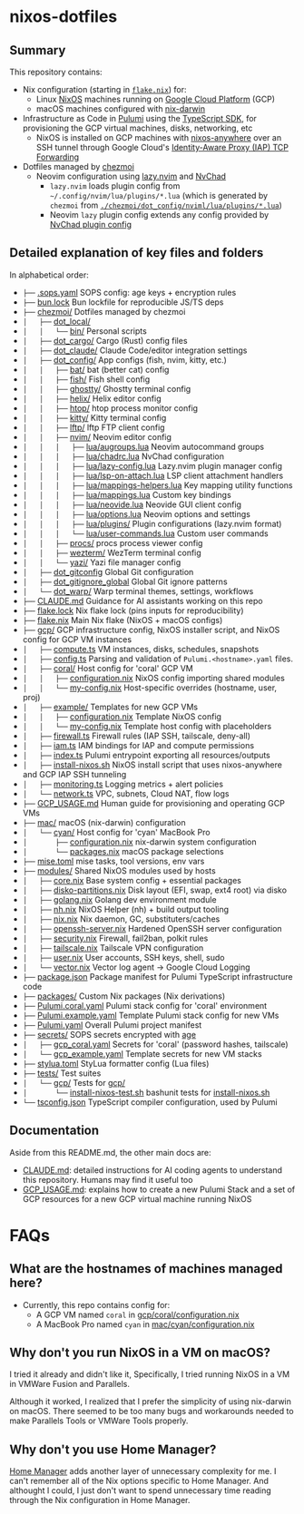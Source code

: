 # nixos-dotfiles

## Summary

This repository contains:

- Nix configuration (starting in [`flake.nix`](flake.nix)) for:
    - Linux [NixOS](https://nixos.org) machines running on [Google Cloud Platform](https://cloud.google.com) (GCP)
    - macOS machines configured with [nix-darwin](https://github.com/nix-darwin/nix-darwin)
- Infrastructure as Code in [Pulumi](https://www.pulumi.com) using the [TypeScript SDK](https://www.pulumi.com/docs/iac/languages-sdks/javascript/), for provisioning the GCP virtual machines, disks, networking, etc
    - NixOS is installed on GCP machines with [nixos-anywhere](https://github.com/nix-community/nixos-anywhere) over an SSH tunnel through Google Cloud's [Identity-Aware Proxy (IAP) TCP Forwarding](https://cloud.google.com/iap/docs/using-tcp-forwarding)
- Dotfiles managed by [chezmoi](https://www.chezmoi.io)
    - Neovim configuration using [lazy.nvim](https://github.com/folke/lazy.nvim) and [NvChad](https://github.com/NvChad/NvChad)
        - `lazy.nvim` loads plugin config from `~/.config/nvim/lua/plugins/*.lua` (which is generated by `chezmoi` from [`./chezmoi/dot_config/nviml/lua/plugins/*.lua`](chezmoi/dot_config/nvim/lua/plugins/))
        - Neovim `lazy` plugin config extends any config provided by [NvChad plugin config](https://github.com/NvChad/NvChad/tree/v2.5/lua/nvchad/plugins)

## Detailed explanation of key files and folders

In alphabetical order:

- `├──` [.sops.yaml](.sops.yaml) SOPS config: age keys + encryption rules
- `├──` [bun.lock](bun.lock) Bun lockfile for reproducible JS/TS deps
- `├──` [chezmoi/](chezmoi/) Dotfiles managed by chezmoi
- `│   ├──` [dot_local/](chezmoi/dot_local/)
- `│   │   └──` [bin/](chezmoi/dot_local/bin/) Personal scripts
- `│   ├──` [dot_cargo/](chezmoi/dot_cargo/) Cargo (Rust) config files
- `│   ├──` [dot_claude/](chezmoi/dot_claude/) Claude Code/editor integration settings
- `│   ├──` [dot_config/](chezmoi/dot_config/) App configs (fish, nvim, kitty, etc.)
- `│   │   ├──` [bat/](chezmoi/dot_config/bat/) bat (better cat) config
- `│   │   ├──` [fish/](chezmoi/dot_config/fish/) Fish shell config
- `│   │   ├──` [ghostty/](chezmoi/dot_config/ghostty/) Ghostty terminal config
- `│   │   ├──` [helix/](chezmoi/dot_config/helix/) Helix editor config
- `│   │   ├──` [htop/](chezmoi/dot_config/htop/) htop process monitor config
- `│   │   ├──` [kitty/](chezmoi/dot_config/kitty/) Kitty terminal config
- `│   │   ├──` [lftp/](chezmoi/dot_config/lftp/) lftp FTP client config
- `│   │   ├──` [nvim/](chezmoi/dot_config/nvim/) Neovim editor config
- `│   │   │   ├──` [lua/augroups.lua](chezmoi/dot_config/nvim/lua/augroups.lua) Neovim autocommand groups
- `│   │   │   ├──` [lua/chadrc.lua](chezmoi/dot_config/nvim/lua/chadrc.lua) NvChad configuration
- `│   │   │   ├──` [lua/lazy-config.lua](chezmoi/dot_config/nvim/lua/lazy-config.lua) Lazy.nvim plugin manager config
- `│   │   │   ├──` [lua/lsp-on-attach.lua](chezmoi/dot_config/nvim/lua/lsp-on-attach.lua) LSP client attachment handlers
- `│   │   │   ├──` [lua/mappings-helpers.lua](chezmoi/dot_config/nvim/lua/mappings-helpers.lua) Key mapping utility functions
- `│   │   │   ├──` [lua/mappings.lua](chezmoi/dot_config/nvim/lua/mappings.lua) Custom key bindings
- `│   │   │   ├──` [lua/neovide.lua](chezmoi/dot_config/nvim/lua/neovide.lua) Neovide GUI client config
- `│   │   │   ├──` [lua/options.lua](chezmoi/dot_config/nvim/lua/options.lua) Neovim options and settings
- `│   │   │   ├──` [lua/plugins/](chezmoi/dot_config/nvim/lua/plugins/) Plugin configurations (lazy.nvim format)
- `│   │   │   └──` [lua/user-commands.lua](chezmoi/dot_config/nvim/lua/user-commands.lua) Custom user commands
- `│   │   ├──` [procs/](chezmoi/dot_config/procs/) procs process viewer config
- `│   │   ├──` [wezterm/](chezmoi/dot_config/wezterm/) WezTerm terminal config
- `│   │   └──` [yazi/](chezmoi/dot_config/yazi/) Yazi file manager config
- `│   ├──` [dot_gitconfig](chezmoi/dot_gitconfig) Global Git configuration
- `│   ├──` [dot_gitignore_global](chezmoi/dot_gitignore_global) Global Git ignore patterns
- `│   └──` [dot_warp/](chezmoi/dot_warp/) Warp terminal themes, settings, workflows
- `├──` [CLAUDE.md](CLAUDE.md) Guidance for AI assistants working on this repo
- `├──` [flake.lock](flake.lock) Nix flake lock (pins inputs for reproducibility)
- `├──` [flake.nix](flake.nix) Main Nix flake (NixOS + macOS configs)
- `├──` [gcp/](gcp/) GCP infrastructure config, NixOS installer script, and NixOS config for GCP VM instances
- `│   ├──` [compute.ts](gcp/compute.ts) VM instances, disks, schedules, snapshots
- `│   ├──` [config.ts](gcp/config.ts) Parsing and validation of `Pulumi.<hostname>.yaml` files.
- `│   ├──` [coral/](gcp/coral/) Host config for 'coral' GCP VM
- `│   │   ├──` [configuration.nix](gcp/coral/configuration.nix) NixOS config importing shared modules
- `│   │   └──` [my-config.nix](gcp/coral/my-config.nix) Host-specific overrides (hostname, user, proj)
- `│   ├──` [example/](gcp/example/) Templates for new GCP VMs
- `│   │   ├──` [configuration.nix](gcp/example/configuration.nix) Template NixOS config
- `│   │   └──` [my-config.nix](gcp/example/my-config.nix) Template host config with placeholders
- `│   ├──` [firewall.ts](gcp/firewall.ts) Firewall rules (IAP SSH, tailscale, deny-all)
- `│   ├──` [iam.ts](gcp/iam.ts) IAM bindings for IAP and compute permissions
- `│   ├──` [index.ts](gcp/index.ts) Pulumi entrypoint exporting all resources/outputs
- `│   ├──` [install-nixos.sh](gcp/install-nixos.sh) NixOS install script that uses nixos-anywhere and GCP IAP SSH tunneling
- `│   ├──` [monitoring.ts](gcp/monitoring.ts) Logging metrics + alert policies
- `│   └──` [network.ts](gcp/network.ts) VPC, subnets, Cloud NAT, flow logs
- `├──` [GCP_USAGE.md](GCP_USAGE.md) Human guide for provisioning and operating GCP VMs
- `├──` [mac/](mac/) macOS (nix-darwin) configuration
- `│   └──` [cyan/](mac/cyan/) Host config for 'cyan' MacBook Pro
- `│       ├──` [configuration.nix](mac/cyan/configuration.nix) nix-darwin system configuration
- `│       └──` [packages.nix](mac/cyan/packages.nix) macOS package selections
- `├──` [mise.toml](mise.toml) mise tasks, tool versions, env vars
- `├──` [modules/](modules/) Shared NixOS modules used by hosts
- `│   ├──` [core.nix](modules/core.nix) Base system config + essential packages
- `│   ├──` [disko-partitions.nix](modules/disko-partitions.nix) Disk layout (EFI, swap, ext4 root) via disko
- `│   ├──` [golang.nix](modules/golang.nix) Golang dev environment module
- `│   ├──` [nh.nix](modules/nh.nix) NixOS Helper (nh) + build output tooling
- `│   ├──` [nix.nix](modules/nix.nix) Nix daemon, GC, substituters/caches
- `│   ├──` [openssh-server.nix](modules/openssh-server.nix) Hardened OpenSSH server configuration
- `│   ├──` [security.nix](modules/security.nix) Firewall, fail2ban, polkit rules
- `│   ├──` [tailscale.nix](modules/tailscale.nix) Tailscale VPN configuration
- `│   ├──` [user.nix](modules/user.nix) User accounts, SSH keys, shell, sudo
- `│   └──` [vector.nix](modules/vector.nix) Vector log agent → Google Cloud Logging
- `├──` [package.json](package.json) Package manifest for Pulumi TypeScript infrastructure code
- `├──` [packages/](packages/) Custom Nix packages (Nix derivations)
- `├──` [Pulumi.coral.yaml](Pulumi.coral.yaml) Pulumi stack config for 'coral' environment
- `├──` [Pulumi.example.yaml](Pulumi.example.yaml) Template Pulumi stack config for new VMs
- `├──` [Pulumi.yaml](Pulumi.yaml) Overall Pulumi project manifest
- `├──` [secrets/](secrets/) SOPS secrets encrypted with [age](https://github.com/FiloSottile/age)
- `│   ├──` [gcp_coral.yaml](secrets/gcp_coral.yaml) Secrets for 'coral' (password hashes, tailscale)
- `│   └──` [gcp_example.yaml](secrets/gcp_example.yaml) Template secrets for new VM stacks
- `├──` [stylua.toml](stylua.toml) StyLua formatter config (Lua files)
- `├──` [tests/](tests/) Test suites
- `│   └──` [gcp/](gcp/) Tests for [gcp/](gcp/)
- `│       └──` [install-nixos-test.sh](tests/gcp/install-nixos-test.sh) bashunit tests for [install-nixos.sh](gcp/install-nixos.sh)
- `└──` [tsconfig.json](tsconfig.json) TypeScript compiler configuration, used by Pulumi

## Documentation

Aside from this README.md, the other main docs are:
- [CLAUDE.md](CLAUDE.md): detailed instructions for AI coding agents to understand this repository. Humans may find it useful too
- [GCP_USAGE.md](GCP_USAGE.md): explains how to create a new Pulumi Stack and a set of GCP resources for a new GCP virtual machine running NixOS

# FAQs

## What are the hostnames of machines managed here?

- Currently, this repo contains config for:
    - A GCP VM named `coral` in [gcp/coral/configuration.nix](gcp/coral/configuration.nix)
    - A MacBook Pro named `cyan` in [mac/cyan/configuration.nix](mac/cyan/configuration.nix)

## Why don't you run NixOS in a VM on macOS?

I tried it already and didn't like it, Specifically, I tried running NixOS in a VM in VMWare Fusion and Parallels.

Although it worked, I realized that I prefer the simplicity of using nix-darwin on macOS. There seemed to be too many bugs and workarounds needed to make Parallels Tools or VMWare Tools properly.

## Why don't you use Home Manager?

[Home Manager](https://github.com/nix-community/home-manager) adds another layer of unnecessary complexity for me. I can't remember all of the Nix options specific to Home Manager. And althought I could, I just don't want to spend unnecessary time reading through the Nix configuration in Home Manager.
